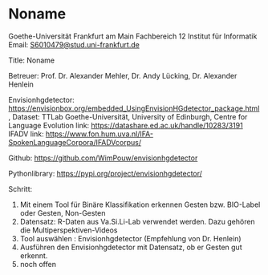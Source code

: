 # Noname
Goethe-Universität Frankfurt am Main
Fachbereich 12 Institut für Informatik
Email: S6010479@stud.uni-frankfurt.de

Title: Noname

Betreuer: Prof. Dr. Alexander Mehler, Dr. Andy Lücking, Dr. Alexander Henlein

Envisionhgdetector: https://envisionbox.org/embedded_UsingEnvisionHGdetector_package.html, Dataset: TTLab Goethe-Universität, University of Edinburgh, Centre for Language Evolution link: https://datashare.ed.ac.uk/handle/10283/3191 IFADV link: https://www.fon.hum.uva.nl/IFA-SpokenLanguageCorpora/IFADVcorpus/


Github: https://github.com/WimPouw/envisionhgdetector

Pythonlibrary: https://pypi.org/project/envisionhgdetector/ 


Schritt:
1. Mit einem Tool für Binäre Klassifikation erkennen Gesten bzw. BIO-Label oder Gesten, Non-Gesten
2. Datensatz: R-Daten aus Va.Si.Li-Lab verwendet werden. Dazu gehören die Multiperspektiven-Videos 
3. Tool auswählen : Envisionhgdetector (Empfehlung von Dr. Henlein)
4. Ausführen den Envisionhgdetector mit Datensatz, ob er Gesten gut erkennt.
5. noch offen
